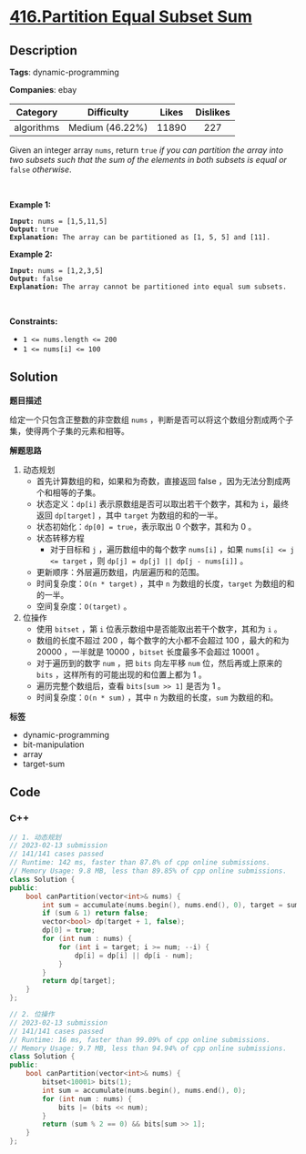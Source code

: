 # [416.Partition Equal Subset Sum](https://leetcode.com/problems/partition-equal-subset-sum/description/)

## Description

**Tags**: dynamic-programming

**Companies**: ebay

|  Category  |   Difficulty    | Likes | Dislikes |
| :--------: | :-------------: | :---: | :------: |
| algorithms | Medium (46.22%) | 11890 |   227    |

<p>Given an integer array <code>nums</code>, return <code>true</code> <em>if you can partition the array into two subsets such that the sum of the elements in both subsets is equal or </em><code>false</code><em> otherwise</em>.</p>
<p>&nbsp;</p>
<p><strong class="example">Example 1:</strong></p>
<pre><code><strong>Input:</strong> nums = [1,5,11,5]
<strong>Output:</strong> true
<strong>Explanation:</strong> The array can be partitioned as [1, 5, 5] and [11].</code></pre>
<p><strong class="example">Example 2:</strong></p>
<pre><code><strong>Input:</strong> nums = [1,2,3,5]
<strong>Output:</strong> false
<strong>Explanation:</strong> The array cannot be partitioned into equal sum subsets.</code></pre>
<p>&nbsp;</p>
<p><strong>Constraints:</strong></p>
<ul>
  <li><code>1 &lt;= nums.length &lt;= 200</code></li>
  <li><code>1 &lt;= nums[i] &lt;= 100</code></li>
</ul>

## Solution

**题目描述**

给定一个只包含正整数的非空数组 `nums` ，判断是否可以将这个数组分割成两个子集，使得两个子集的元素和相等。

**解题思路**

1. 动态规划
   - 首先计算数组的和，如果和为奇数，直接返回 false ，因为无法分割成两个和相等的子集。
   - 状态定义：`dp[i]` 表示原数组是否可以取出若干个数字，其和为 `i`，最终返回 `dp[target]` ，其中 `target` 为数组的和的一半。
   - 状态初始化：`dp[0] = true`，表示取出 0 个数字，其和为 0 。
   - 状态转移方程
     - 对于目标和 `j` ，遍历数组中的每个数字 `nums[i]` ，如果 `nums[i] <= j <= target` ，则 `dp[j] = dp[j] || dp[j - nums[i]]` 。
   - 更新顺序：外层遍历数组，内层遍历和的范围。
   - 时间复杂度：`O(n * target)` ，其中 `n` 为数组的长度，`target` 为数组的和的一半。
   - 空间复杂度：`O(target)` 。
2. 位操作
   - 使用 `bitset` ，第 `i` 位表示数组中是否能取出若干个数字，其和为 `i` 。
   - 数组的长度不超过 200 ，每个数字的大小都不会超过 100 ，最大的和为 20000 ，一半就是 10000 ，`bitset` 长度最多不会超过 10001 。
   - 对于遍历到的数字 `num` ，把 `bits` 向左平移 `num` 位，然后再或上原来的 `bits` ，这样所有的可能出现的和位置上都为 1 。
   - 遍历完整个数组后，查看 `bits[sum >> 1]` 是否为 1 。
   - 时间复杂度：`O(n * sum)` ，其中 `n` 为数组的长度，`sum` 为数组的和。

**标签**

- dynamic-programming
- bit-manipulation
- array
- target-sum

<!-- code start -->
## Code

### C++

```cpp
// 1. 动态规划
// 2023-02-13 submission
// 141/141 cases passed
// Runtime: 142 ms, faster than 87.8% of cpp online submissions.
// Memory Usage: 9.8 MB, less than 89.85% of cpp online submissions.
class Solution {
public:
    bool canPartition(vector<int>& nums) {
        int sum = accumulate(nums.begin(), nums.end(), 0), target = sum >> 1;
        if (sum & 1) return false;
        vector<bool> dp(target + 1, false);
        dp[0] = true;
        for (int num : nums) {
            for (int i = target; i >= num; --i) {
                dp[i] = dp[i] || dp[i - num];
            }
        }
        return dp[target];
    }
};
```

```cpp
// 2. 位操作
// 2023-02-13 submission
// 141/141 cases passed
// Runtime: 16 ms, faster than 99.09% of cpp online submissions.
// Memory Usage: 9.7 MB, less than 94.94% of cpp online submissions.
class Solution {
public:
    bool canPartition(vector<int>& nums) {
        bitset<10001> bits(1);
        int sum = accumulate(nums.begin(), nums.end(), 0);
        for (int num : nums) {
            bits |= (bits << num);
        }
        return (sum % 2 == 0) && bits[sum >> 1];
    }
};
```

<!-- code end -->
